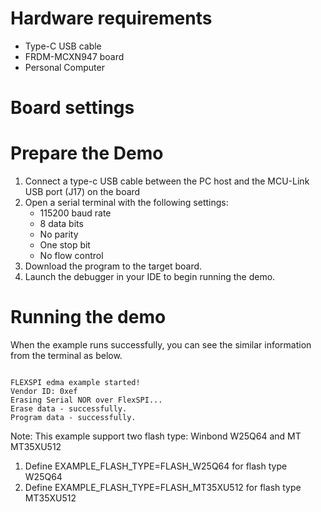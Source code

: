 Hardware requirements
=====================
- Type-C USB cable
- FRDM-MCXN947 board
- Personal Computer

Board settings
============

Prepare the Demo
===============
1.  Connect a type-c USB cable between the PC host and the MCU-Link USB port (J17) on the board
2.  Open a serial terminal with the following settings:
    - 115200 baud rate
    - 8 data bits
    - No parity
    - One stop bit
    - No flow control
3.  Download the program to the target board.
4.  Launch the debugger in your IDE to begin running the demo.

Running the demo
===============
When the example runs successfully, you can see the similar information from the terminal as below.

~~~~~~~~~~~~~~~~~~~~~~~~~~~~

FLEXSPI edma example started!
Vendor ID: 0xef
Erasing Serial NOR over FlexSPI...
Erase data - successfully.
Program data - successfully.
~~~~~~~~~~~~~~~~~~~~~~~~~~~~

Note:
This example support two flash type: Winbond W25Q64 and MT MT35XU512
1. Define EXAMPLE_FLASH_TYPE=FLASH_W25Q64 for flash type W25Q64
2. Define EXAMPLE_FLASH_TYPE=FLASH_MT35XU512 for flash type MT35XU512
